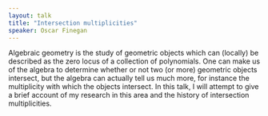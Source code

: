 ```yaml
---
layout: talk
title: "Intersection multiplicities"
speaker: Oscar Finegan
---
```

Algebraic geometry is the study of geometric objects which can (locally) be described as the zero locus of a collection of polynomials. One can make us of the algebra to determine whether or not two (or more) geometric objects intersect, but the algebra can actually tell us much more, for instance the multiplicity with which the objects intersect. In this talk, I will attempt to give a brief account of my research in this area and the history of intersection multiplicities.
